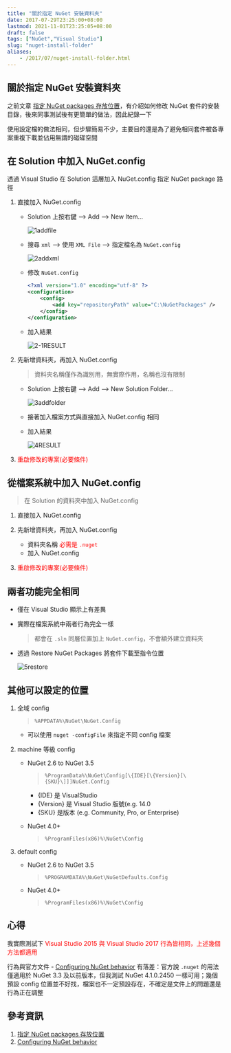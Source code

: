 ```yaml
---
title: "關於指定 NuGet 安裝資料夾"
date: 2017-07-29T23:25:00+08:00
lastmod: 2021-11-01T23:25:05+08:00
draft: false
tags: ["NuGet","Visual Studio"]
slug: "nuget-install-folder"
aliases:
    - /2017/07/nuget-install-folder.html
---
```

## 關於指定 NuGet 安裝資料夾

之前文章 [指定 NuGet packages 存放位置](/nuget-folder)，有介紹如何修改 NuGet 套件的安裝目錄，後來同事測試後有更簡單的做法，因此紀錄一下

使用設定檔的做法相同，但步驟簡易不少，主要目的還是為了避免相同套件被各專案重複下載並佔用無謂的磁碟空間

## 在 Solution 中加入 NuGet.config

透過 Visual Studio 在 Solution 這層加入 NuGet.config 指定 NuGet package 路徑

1. 直接加入 NuGet.config

    * Solution 上按右鍵 --> Add --> New Item...

        ![1addfile](https://user-images.githubusercontent.com/3851540/28745857-ec4b2492-74b3-11e7-94c4-7f4cd220cc7f.png)

    * 搜尋 `xml` --> 使用 `XML File` --> 指定檔名為 `NuGet.config`

        ![2addxml](https://user-images.githubusercontent.com/3851540/28745860-ec99983e-74b3-11e7-916d-0b9d992f8130.png)

    * 修改 `NuGet.config`

        ```xml
        <?xml version="1.0" encoding="utf-8" ?>
        <configuration>
            <config>
                <add key="repositoryPath" value="C:\NuGetPackages" />
            </config>
        </configuration>
        ```

    * 加入結果

        ![2-1RESULT](https://user-images.githubusercontent.com/3851540/28745858-ec716b3e-74b3-11e7-90ae-a2c660e604e8.png)

2. 先新增資料夾，再加入 NuGet.config

    > 資料夾名稱僅作為識別用，無實際作用，名稱也沒有限制

    * Solution 上按右鍵 --> Add --> New Solution Folder...

        ![3addfolder](https://user-images.githubusercontent.com/3851540/28745863-ec99b986-74b3-11e7-854e-d55ef8e43d1b.png)

    * 接著加入檔案方式與直接加入 NuGet.config 相同
    * 加入結果

        ![4RESULT](https://user-images.githubusercontent.com/3851540/28745861-ec99b6ac-74b3-11e7-83ea-c04c933fc96c.png)

3. <span style="color:red">重啟修改的專案(必要條件)</span>

## 從檔案系統中加入 NuGet.config

> 在 Solution 的資料夾中加入 NuGet.config

1. 直接加入 NuGet.config
2. 先新增資料夾，再加入 NuGet.config
    * 資料夾名稱  <span style="color:red">必需是 `.nuget`</span>
    * 加入 NuGet.config

3. <span style="color:red">重啟修改的專案(必要條件)</span>

## 兩者功能完全相同

* 僅在 Visual Studio 顯示上有差異
* 實際在檔案系統中兩者行為完全一樣

    > 都會在 `.sln` 同層位置加上 `NuGet.config`，不會額外建立資料夾

* 透過 Restore NuGet Packages 將套件下載至指令位置

    ![5restore](https://user-images.githubusercontent.com/3851540/28745862-ec99c688-74b3-11e7-819c-c7b6d5416b66.png)

## 其他可以設定的位置

1. 全域 config

    > `%APPDATA%\NuGet\NuGet.Config`

    * 可以使用 `nuget -configFile` 來指定不同 config 檔案

2. machine 等級 config
    * NuGet 2.6 to NuGet 3.5

        > `%ProgramData%\NuGet\Config[\{IDE}[\{Version}[\{SKU}\]]]NuGet.Config`

        * {IDE} 是 VisualStudio
        * {Version} 是 Visual Studio 版號(e.g. 14.0
        * {SKU} 是版本 (e.g. Community, Pro, or Enterprise)

    * NuGet 4.0+

        > `%ProgramFiles(x86)%\NuGet\Config`

3. default config
    * NuGet 2.6 to NuGet 3.5

        > `%PROGRAMDATA%\NuGet\NuGetDefaults.Config`

    * NuGet 4.0+

        > `%ProgramFiles(x86)%\NuGet\Config`

## 心得

我實際測試下 <span style="color:red">Visual Studio 2015 與 Visual Studio 2017 行為皆相同，上述幾個方法都適用</span>

行為與官方文件 - [Configuring NuGet behavior](https://docs.microsoft.com/en-us/nuget/consume-packages/configuring-nuget-behavior?WT.mc_id=DOP-MVP-5002594) 有落差：官方說 `.nuget` 的用法僅適用於 NuGet 3.3 及以前版本，但我測試 NuGet 4.1.0.2450 一樣可用；幾個預設 config 位置並不好找，檔案也不一定預設存在，不確定是文件上的問題還是行為正在調整

## 參考資訊

1. [指定 NuGet packages 存放位置](/nuget-folder)
2. [Configuring NuGet behavior](https://docs.microsoft.com/en-us/nuget/consume-packages/configuring-nuget-behavior?WT.mc_id=DOP-MVP-5002594)

